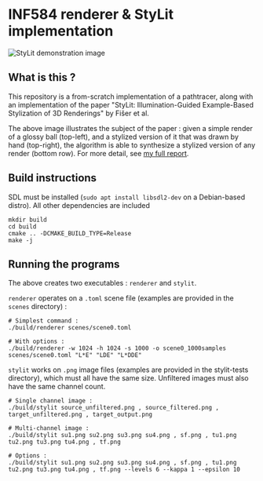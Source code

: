# INF584 renderer & StyLit implementation

![StyLit demonstration image](report/beauty.png)

## What is this ?

This repository is a from-scratch implementation of a pathtracer, along with an implementation of the paper "StyLit: Illumination-Guided Example-Based Stylization of 3D Renderings" by Fišer et al.

The above image illustrates the subject of the paper : given a simple render of a glossy ball (top-left), and a stylized version of it that was drawn by hand (top-right), the algorithm is able to synthesize a stylized version of any render (bottom row). For more detail, see [my full report](report/main.pdf). 

## Build instructions

SDL must be installed (`sudo apt install libsdl2-dev` on a Debian-based distro). All other dependencies are included

```
mkdir build
cd build 
cmake .. -DCMAKE_BUILD_TYPE=Release
make -j
```

## Running the programs 

The above creates two executables : `renderer` and `stylit`.

`renderer` operates on a `.toml` scene file (examples are provided in the `scenes` directory) :

```
# Simplest command :
./build/renderer scenes/scene0.toml

# With options :
./build/renderer -w 1024 -h 1024 -s 1000 -o scene0_1000samples scenes/scene0.toml "L*E" "LDE" "L*DDE"
```

`stylit` works on `.png` image files (examples are provided in the stylit-tests directory), which must all have the same size. Unfiltered images must also have the same channel count.

```
# Single channel image :
./build/stylit source_unfiltered.png , source_filtered.png , target_unfiltered.png , target_output.png

# Multi-channel image :
./build/stylit su1.png su2.png su3.png su4.png , sf.png , tu1.png tu2.png tu3.png tu4.png , tf.png

# Options :
./build/stylit su1.png su2.png su3.png su4.png , sf.png , tu1.png tu2.png tu3.png tu4.png , tf.png --levels 6 --kappa 1 --epsilon 10
```
